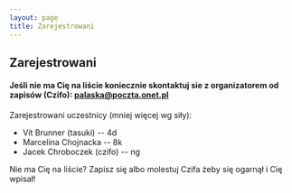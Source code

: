 ```yaml
---
layout: page
title: Zarejestrowani
---
```


## Zarejestrowani

#### Jeśli nie ma Cię na liście koniecznie skontaktuj sie z organizatorem od zapisów (Czifo): palaska@poczta.onet.pl

Zarejestrowani uczestnicy (mniej więcej wg siły):

- Vít Brunner (tasuki) -- 4d
- Marcelina Chojnacka -- 8k
- Jacek Chroboczek (czifo) -- ng


Nie ma Cię na liście?  Zapisz się albo molestuj Czifa żeby się ogarnął i Cię wpisał!
